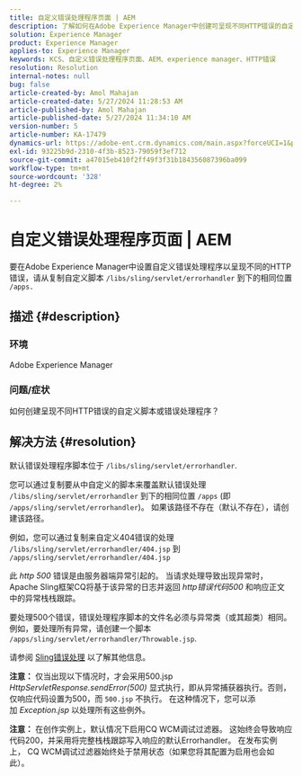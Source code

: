 ```yaml
---
title: 自定义错误处理程序页面 | AEM
description: 了解如何在Adobe Experience Manager中创建可呈现不同HTTP错误的自定义脚本或错误处理程序。
solution: Experience Manager
product: Experience Manager
applies-to: Experience Manager
keywords: KCS、自定义错误处理程序页面、AEM、experience manager、HTTP错误
resolution: Resolution
internal-notes: null
bug: false
article-created-by: Amol Mahajan
article-created-date: 5/27/2024 11:28:53 AM
article-published-by: Amol Mahajan
article-published-date: 5/27/2024 11:34:10 AM
version-number: 5
article-number: KA-17479
dynamics-url: https://adobe-ent.crm.dynamics.com/main.aspx?forceUCI=1&pagetype=entityrecord&etn=knowledgearticle&id=f6cd354b-1c1c-ef11-840b-6045bd026dc7
exl-id: 93225b9d-2310-4f3b-8523-79059f3ef712
source-git-commit: a47015eb410f2ff49f3f31b184356087396ba099
workflow-type: tm+mt
source-wordcount: '328'
ht-degree: 2%

---
```


# 自定义错误处理程序页面 | AEM


要在Adobe Experience Manager中设置自定义错误处理程序以呈现不同的HTTP错误，请从复制自定义脚本 `/libs/sling/servlet/errorhandler` 到下的相同位置 `/apps.`

## 描述 {#description}


### <b>环境</b>

Adobe Experience Manager



### <b>问题/症状</b>

如何创建呈现不同HTTP错误的自定义脚本或错误处理程序？


## 解决方法 {#resolution}


默认错误处理程序脚本位于 `/libs/sling/servlet/errorhandler`.

您可以通过复制要从中自定义的脚本来覆盖默认错误处理 `/libs/sling/servlet/errorhandler` 到下的相同位置 `/apps` (即 `/apps/sling/servlet/errorhandler`)。 如果该路径不存在（默认不存在），请创建该路径。

例如，您可以通过复制来自定义404错误的处理 `/libs/sling/servlet/errorhandler/404.jsp` 到 `/apps/sling/servlet/errorhandler/404.jsp`

此 *http 500* 错误是由服务器端异常引起的。 当请求处理导致出现异常时，Apache Sling框架CQ将基于该异常的日志并返回 *http错误代码500* 和响应正文中的异常栈栈跟踪。

要处理500个错误，错误处理程序脚本的文件名必须与异常类（或其超类）相同。 例如，要处理所有异常，请创建一个脚本 `/apps/sling/servlet/errorhandler/Throwable.jsp`.

请参阅 [Sling错误处理](https://sling.apache.org/documentation/the-sling-engine/errorhandling.html) 以了解其他信息。

<b>注意：</b> 仅当出现以下情况时，才会采用500.jsp *HttpServletResponse.sendError(500)* 显式执行，即从异常捕获器执行。否则，仅响应代码设置为500，而 `500.jsp` 不执行。 在这种情况下，您可以添加 *Exception.jsp* 以处理所有这些例外。

<b>注意：</b> 在创作实例上，默认情况下启用CQ WCM调试过滤器。 这始终会导致响应代码200，并采用将完整栈栈跟踪写入响应的默认Errorhandler。 在发布实例上， CQ WCM调试过滤器始终处于禁用状态（如果您将其配置为启用也会如此）。
